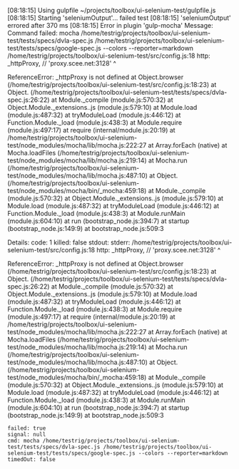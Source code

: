[08:18:15] Using gulpfile ~/projects/toolbox/ui-selenium-test/gulpfile.js
[08:18:15] Starting 'seleniumOutput'...
failed test
[08:18:15] 'seleniumOutput' errored after 370 ms
[08:18:15] Error in plugin 'gulp-mocha'
Message:
    Command failed: mocha /home/testrig/projects/toolbox/ui-selenium-test/tests/specs/dvla-spec.js /home/testrig/projects/toolbox/ui-selenium-test/tests/specs/google-spec.js --colors --reporter=markdown
/home/testrig/projects/toolbox/ui-selenium-test/src/config.js:18
                http: _httpProxy,                          // 'proxy.scee.net:3128'
                      ^

ReferenceError: _httpProxy is not defined
    at Object.browser (/home/testrig/projects/toolbox/ui-selenium-test/src/config.js:18:23)
    at Object.<anonymous> (/home/testrig/projects/toolbox/ui-selenium-test/tests/specs/dvla-spec.js:26:22)
    at Module._compile (module.js:570:32)
    at Object.Module._extensions..js (module.js:579:10)
    at Module.load (module.js:487:32)
    at tryModuleLoad (module.js:446:12)
    at Function.Module._load (module.js:438:3)
    at Module.require (module.js:497:17)
    at require (internal/module.js:20:19)
    at /home/testrig/projects/toolbox/ui-selenium-test/node_modules/mocha/lib/mocha.js:222:27
    at Array.forEach (native)
    at Mocha.loadFiles (/home/testrig/projects/toolbox/ui-selenium-test/node_modules/mocha/lib/mocha.js:219:14)
    at Mocha.run (/home/testrig/projects/toolbox/ui-selenium-test/node_modules/mocha/lib/mocha.js:487:10)
    at Object.<anonymous> (/home/testrig/projects/toolbox/ui-selenium-test/node_modules/mocha/bin/_mocha:459:18)
    at Module._compile (module.js:570:32)
    at Object.Module._extensions..js (module.js:579:10)
    at Module.load (module.js:487:32)
    at tryModuleLoad (module.js:446:12)
    at Function.Module._load (module.js:438:3)
    at Module.runMain (module.js:604:10)
    at run (bootstrap_node.js:394:7)
    at startup (bootstrap_node.js:149:9)
    at bootstrap_node.js:509:3

Details:
    code: 1
    killed: false
    stdout: 
    stderr: /home/testrig/projects/toolbox/ui-selenium-test/src/config.js:18
                http: _httpProxy,                          // 'proxy.scee.net:3128'
                      ^

ReferenceError: _httpProxy is not defined
    at Object.browser (/home/testrig/projects/toolbox/ui-selenium-test/src/config.js:18:23)
    at Object.<anonymous> (/home/testrig/projects/toolbox/ui-selenium-test/tests/specs/dvla-spec.js:26:22)
    at Module._compile (module.js:570:32)
    at Object.Module._extensions..js (module.js:579:10)
    at Module.load (module.js:487:32)
    at tryModuleLoad (module.js:446:12)
    at Function.Module._load (module.js:438:3)
    at Module.require (module.js:497:17)
    at require (internal/module.js:20:19)
    at /home/testrig/projects/toolbox/ui-selenium-test/node_modules/mocha/lib/mocha.js:222:27
    at Array.forEach (native)
    at Mocha.loadFiles (/home/testrig/projects/toolbox/ui-selenium-test/node_modules/mocha/lib/mocha.js:219:14)
    at Mocha.run (/home/testrig/projects/toolbox/ui-selenium-test/node_modules/mocha/lib/mocha.js:487:10)
    at Object.<anonymous> (/home/testrig/projects/toolbox/ui-selenium-test/node_modules/mocha/bin/_mocha:459:18)
    at Module._compile (module.js:570:32)
    at Object.Module._extensions..js (module.js:579:10)
    at Module.load (module.js:487:32)
    at tryModuleLoad (module.js:446:12)
    at Function.Module._load (module.js:438:3)
    at Module.runMain (module.js:604:10)
    at run (bootstrap_node.js:394:7)
    at startup (bootstrap_node.js:149:9)
    at bootstrap_node.js:509:3

    failed: true
    signal: null
    cmd: mocha /home/testrig/projects/toolbox/ui-selenium-test/tests/specs/dvla-spec.js /home/testrig/projects/toolbox/ui-selenium-test/tests/specs/google-spec.js --colors --reporter=markdown
    timedOut: false
